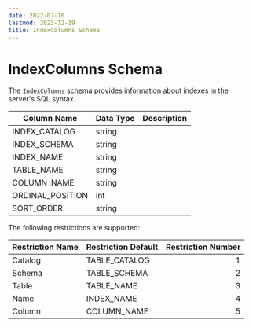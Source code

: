 ```yaml
---
date: 2022-07-10
lastmod: 2023-12-19
title: IndexColumns Schema
---
```


# IndexColumns Schema

The `IndexColumns` schema provides information about indexes in the server's SQL syntax.

Column Name | Data Type | Description
--- | --- | ---
INDEX_CATALOG | string | 
INDEX_SCHEMA | string | 
INDEX_NAME | string | 
TABLE_NAME | string | 
COLUMN_NAME | string | 
ORDINAL_POSITION | int | 
SORT_ORDER | string | 

The following restrictions are supported:

Restriction Name | Restriction Default | Restriction Number
--- | --- | --:
Catalog | TABLE_CATALOG | 1
Schema | TABLE_SCHEMA | 2
Table | TABLE_NAME | 3
Name | INDEX_NAME | 4
Column | COLUMN_NAME | 5

